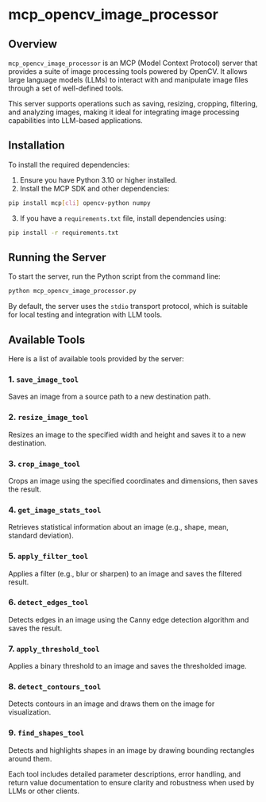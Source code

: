 # mcp_opencv_image_processor

## Overview

`mcp_opencv_image_processor` is an MCP (Model Context Protocol) server that provides a suite of image processing tools powered by OpenCV. It allows large language models (LLMs) to interact with and manipulate image files through a set of well-defined tools.

This server supports operations such as saving, resizing, cropping, filtering, and analyzing images, making it ideal for integrating image processing capabilities into LLM-based applications.

## Installation

To install the required dependencies:

1. Ensure you have Python 3.10 or higher installed.
2. Install the MCP SDK and other dependencies:

```bash
pip install mcp[cli] opencv-python numpy
```

3. If you have a `requirements.txt` file, install dependencies using:

```bash
pip install -r requirements.txt
```

## Running the Server

To start the server, run the Python script from the command line:

```bash
python mcp_opencv_image_processor.py
```

By default, the server uses the `stdio` transport protocol, which is suitable for local testing and integration with LLM tools.

## Available Tools

Here is a list of available tools provided by the server:

### 1. `save_image_tool`
Saves an image from a source path to a new destination path.

### 2. `resize_image_tool`
Resizes an image to the specified width and height and saves it to a new destination.

### 3. `crop_image_tool`
Crops an image using the specified coordinates and dimensions, then saves the result.

### 4. `get_image_stats_tool`
Retrieves statistical information about an image (e.g., shape, mean, standard deviation).

### 5. `apply_filter_tool`
Applies a filter (e.g., blur or sharpen) to an image and saves the filtered result.

### 6. `detect_edges_tool`
Detects edges in an image using the Canny edge detection algorithm and saves the result.

### 7. `apply_threshold_tool`
Applies a binary threshold to an image and saves the thresholded image.

### 8. `detect_contours_tool`
Detects contours in an image and draws them on the image for visualization.

### 9. `find_shapes_tool`
Detects and highlights shapes in an image by drawing bounding rectangles around them.

Each tool includes detailed parameter descriptions, error handling, and return value documentation to ensure clarity and robustness when used by LLMs or other clients.